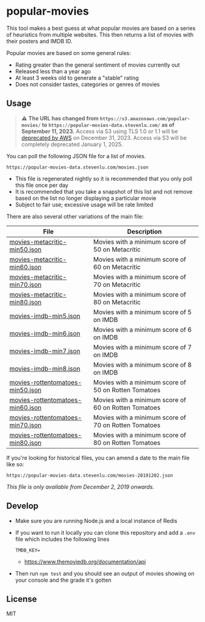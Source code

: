 # popular-movies

This tool makes a best guess at what popular movies are based on a
series of heuristics from multiple websites. This then returns a
list of movies with their posters and IMDB ID.

Popular movies are based on some general rules:

* Rating greater than the general sentiment of movies currently out
* Released less than a year ago
* At least 3 weeks old to generate a "stable" rating
* Does not consider tastes, categories or genres of movies

## Usage

> :warning: **The URL has changed from `https://s3.amazonaws.com/popular-movies/` to `https://popular-movies-data.stevenlu.com/` as of September 11, 2023.**
> Access via S3 using TLS 1.0 or 1.1 will be [deprecated by AWS](https://aws.amazon.com/blogs/security/tls-1-2-required-for-aws-endpoints/) on December 31, 2023.
> Access via S3 will be completely deprecated January 1, 2025.

You can poll the following JSON file for a list of movies.

```
https://popular-movies-data.stevenlu.com/movies.json
```

  * This file is regenerated nightly so it is recommended that you
    only poll this file once per day
  * It is recommended that you take a snapshot of this list and not
    remove based on the list no longer displaying a particular movie
  * Subject to fair use; excessive usage will be rate limited

There are also several other variations of the main file:

| File | Description |
| -- | -- |
| [movies-metacritic-min50.json](https://popular-movies-data.stevenlu.com/movies-metacritic-min50.json) | Movies with a minimum score of 50 on Metacritic |
| [movies-metacritic-min60.json](https://popular-movies-data.stevenlu.com/movies-metacritic-min60.json) | Movies with a minimum score of 60 on Metacritic |
| [movies-metacritic-min70.json](https://popular-movies-data.stevenlu.com/movies-metacritic-min70.json) | Movies with a minimum score of 70 on Metacritic |
| [movies-metacritic-min80.json](https://popular-movies-data.stevenlu.com/movies-metacritic-min80.json) | Movies with a minimum score of 80 on Metacritic |
| [movies-imdb-min5.json](https://popular-movies-data.stevenlu.com/movies-imdb-min5.json) | Movies with a minimum score of 5 on IMDB |
| [movies-imdb-min6.json](https://popular-movies-data.stevenlu.com/movies-imdb-min6.json) | Movies with a minimum score of 6 on IMDB |
| [movies-imdb-min7.json](https://popular-movies-data.stevenlu.com/movies-imdb-min7.json) | Movies with a minimum score of 7 on IMDB |
| [movies-imdb-min8.json](https://popular-movies-data.stevenlu.com/movies-imdb-min8.json) | Movies with a minimum score of 8 on IMDB |
| [movies-rottentomatoes-min50.json](https://popular-movies-data.stevenlu.com/movies-rottentomatoes-min50.json) | Movies with a minimum score of 50 on Rotten Tomatoes |
| [movies-rottentomatoes-min60.json](https://popular-movies-data.stevenlu.com/movies-rottentomatoes-min60.json) | Movies with a minimum score of 60 on Rotten Tomatoes |
| [movies-rottentomatoes-min70.json](https://popular-movies-data.stevenlu.com/movies-rottentomatoes-min70.json) | Movies with a minimum score of 70 on Rotten Tomatoes |
| [movies-rottentomatoes-min80.json](https://popular-movies-data.stevenlu.com/movies-rottentomatoes-min80.json) | Movies with a minimum score of 80 on Rotten Tomatoes |

If you're looking for historical files, you can amend a date to the
main file like so:

```
https://popular-movies-data.stevenlu.com/movies-20191202.json
```

_This file is only available from December 2, 2019 onwards._

## Develop

* Make sure you are running Node.js and a local instance of Redis

* If you want to run it locally you can clone this repository and add a
  `.env` file which includes the following lines

    ```
    TMDB_KEY=
    ```

  * https://www.themoviedb.org/documentation/api

* Then run `npm test` and you should see an output of movies showing on
  your console and the grade it's gotten

## License

MIT
